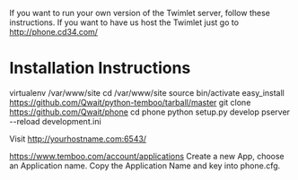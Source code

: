 If you want to run your own version of the Twimlet server, follow these 
instructions. If you want to have us host the Twimlet just go to 
http://phone.cd34.com/

Installation Instructions
=========================

  virtualenv /var/www/site
  cd /var/www/site
  source bin/activate
  easy_install https://github.com/Qwait/python-temboo/tarball/master
  git clone https://github.com/Qwait/phone
  cd phone
  python setup.py develop
  pserver --reload development.ini

  Visit http://yourhostname.com:6543/

  https://www.temboo.com/account/applications
  Create a new App, choose an Application name. Copy the Application Name
  and key into phone.cfg.
